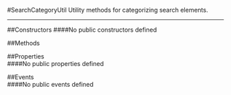 #SearchCategoryUtil
  Utility methods for categorizing search elements. 

---
##Constructors 
####No public constructors defined

##Methods  







##Properties  
####No public properties defined

##Events  
####No public events defined

